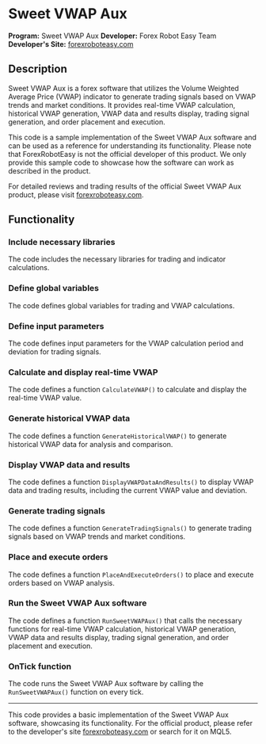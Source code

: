 # Sweet VWAP Aux

**Program:** Sweet VWAP Aux
**Developer:** Forex Robot Easy Team
**Developer's Site:** [forexroboteasy.com](https://forexroboteasy.com)

## Description
Sweet VWAP Aux is a forex software that utilizes the Volume Weighted Average Price (VWAP) indicator to generate trading signals based on VWAP trends and market conditions. It provides real-time VWAP calculation, historical VWAP generation, VWAP data and results display, trading signal generation, and order placement and execution.

This code is a sample implementation of the Sweet VWAP Aux software and can be used as a reference for understanding its functionality. Please note that ForexRobotEasy is not the official developer of this product. We only provide this sample code to showcase how the software can work as described in the product.

For detailed reviews and trading results of the official Sweet VWAP Aux product, please visit [forexroboteasy.com](https://forexroboteasy.com/forex-robot-review/sweet-vwap-aux-forex-software-expert-review-real-results/).

## Functionality

### Include necessary libraries
The code includes the necessary libraries for trading and indicator calculations.

### Define global variables
The code defines global variables for trading and VWAP calculations.

### Define input parameters
The code defines input parameters for the VWAP calculation period and deviation for trading signals.

### Calculate and display real-time VWAP
The code defines a function `CalculateVWAP()` to calculate and display the real-time VWAP value.

### Generate historical VWAP data
The code defines a function `GenerateHistoricalVWAP()` to generate historical VWAP data for analysis and comparison.

### Display VWAP data and results
The code defines a function `DisplayVWAPDataAndResults()` to display VWAP data and trading results, including the current VWAP value and deviation.

### Generate trading signals
The code defines a function `GenerateTradingSignals()` to generate trading signals based on VWAP trends and market conditions.

### Place and execute orders
The code defines a function `PlaceAndExecuteOrders()` to place and execute orders based on VWAP analysis.

### Run the Sweet VWAP Aux software
The code defines a function `RunSweetVWAPAux()` that calls the necessary functions for real-time VWAP calculation, historical VWAP generation, VWAP data and results display, trading signal generation, and order placement and execution.

### OnTick function
The code runs the Sweet VWAP Aux software by calling the `RunSweetVWAPAux()` function on every tick.

---

This code provides a basic implementation of the Sweet VWAP Aux software, showcasing its functionality. For the official product, please refer to the developer's site [forexroboteasy.com](https://forexroboteasy.com) or search for it on MQL5.
